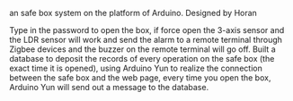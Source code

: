 
an safe box system on the platform of Arduino. 
Designed by Horan

Type in the password to open the box, if force open the 3-axis sensor and the LDR sensor will work and send the alarm to a remote terminal through Zigbee devices and the buzzer on the remote terminal will go off. Built a database to deposit the records of every operation on the safe box (the exact time it is opened), using Arduino Yun to realize the connection between the safe box and the web page, every time you open the box, Arduino Yun will send out a message to the database.
